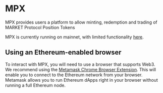 # MPX

MPX provides users a platform to allow minting, redemption and trading of MARKET Protocol Position Tokens 

MPX is currently running on mainnet, with limited functionality [here](https://mpexchange.io/).

## Using an Ethereum-enabled browser

To interact with MPX, you will need to use a browser that supports Web3. 
We recommend using the [Metamask Chrome Browser Extension](https://metamask.io/). This will enable you to connect to the 
Ethereum network from your browser. Metamask allows you to run Ethereum dApps right in your browser without running a full Ethereum node.
